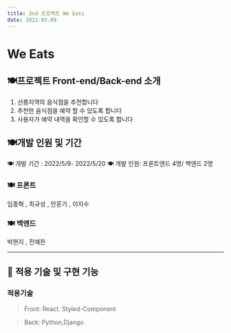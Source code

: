 ```yaml
---
title: 2nd 프로젝트 We Eats
date: 2022.05.09
---
```


# We Eats

## 🍽프로젝트 Front-end/Back-end 소개

1. 선릉지역의 음식점을 추천합니다
2. 추천한 음식점을 예약 할 수 있도록 합니다
3. 사용자가 예약 내역을 확인할 수 있도록 합니다

## 🍽개발 인원 및 기간

🍽 개발 기간 : 2022/5/9- 2022/5/20
🍽 개발 인원: 프론트엔드 4명/ 백엔드 2명

### 🍽 프론트

임종혁 , 최규성 , 안훈기 , 이지수

### 🍽 백엔드

박현지 , 전예찬

---

## 🍻 적용 기술 및 구현 기능

### 적용기술

> Front: React, Styled-Component

> Back: Python,Django

